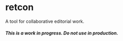 # retcon
A tool for collaborative editorial work.
##### This is a work in progress. Do not use in production.

